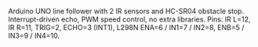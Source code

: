 Arduino UNO line follower with 2 IR sensors and HC-SR04 obstacle stop. Interrupt-driven echo, PWM speed control, no extra libraries. Pins: IR L=12, IR R=11, TRIG=2, ECHO=3 (INT1), L298N ENA=6 / IN1=7 / IN2=8, ENB=5 / IN3=9 / IN4=10.
